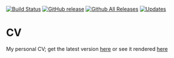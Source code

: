 [![Build Status](https://travis-ci.org/nnadeau/cv.svg?branch=master)](https://travis-ci.org/nnadeau/cv)
[![GitHub release](https://img.shields.io/github/release/nnadeau/cv.svg)](https://github.com/nnadeau/cv/releases/latest)
[![Github All Releases](https://img.shields.io/github/downloads/nnadeau/cv/total.svg)](https://github.com/nnadeau/cv/releases/latest)
[![Updates](https://pyup.io/repos/github/nnadeau/cv/shield.svg)](https://pyup.io/repos/github/nnadeau/cv/)

# CV
My personal CV; get the latest version [here](https://github.com/nnadeau/cv/releases/latest) or see it rendered [here](http://nicholasnadeau.me/cv/)

